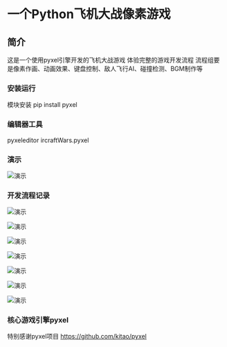 # 一个Python飞机大战像素游戏

## 简介

这是一个使用pyxel引擎开发的飞机大战游戏
体验完整的游戏开发流程
流程组要是像素作画、动画效果、键盘控制、敌人飞行AI、碰撞检测、BGM制作等


### 安装运行
模块安装
pip install pyxel



### 编辑器工具
pyxeleditor ircraftWars.pyxel


### 演示

![演示](https://github.com/rui7157/PyPlaneWars/blob/master/demo190429.gif)



### 开发流程记录

![演示](https://github.com/rui7157/PyPlaneWars/blob/master/screenshots/1.gif)

![演示](https://github.com/rui7157/PyPlaneWars/blob/master/screenshots/2.gif)

![演示](https://github.com/rui7157/PyPlaneWars/blob/master/screenshots/3.gif)

![演示](https://github.com/rui7157/PyPlaneWars/blob/master/screenshots/4.gif)

![演示](https://github.com/rui7157/PyPlaneWars/blob/master/screenshots/5.gif)

![演示](https://github.com/rui7157/PyPlaneWars/blob/master/screenshots/6.gif)

![演示](https://github.com/rui7157/PyPlaneWars/blob/master/screenshots/7.gif)

### 核心游戏引擎pyxel

特别感谢pyxel项目 https://github.com/kitao/pyxel

